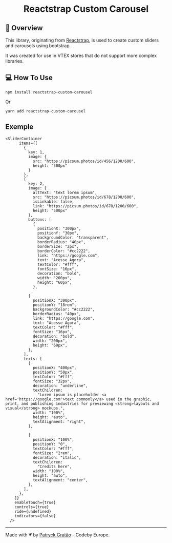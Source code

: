 <h1 align="center">
    Reactstrap Custom Carousel
</h1>

## :rocket: Overview

This library, originating from [Reactstrap](https://reactstrap.github.io/?path=/story/home-installation--page), is used to create custom sliders and carousels using bootstrap.

It was created for use in VTEX stores that do not support more complex libraries.

## :computer: How To Use

```npm install reactstrap-custom-carousel```

Or

```yarn add reactstrap-custom-carousel```


## Exemple

    <SliderContainer
          items={[
            {
              key: 1,
              image: {
                src: "https://picsum.photos/id/456/1200/600",
                height: "500px"
              }
            },
            {
              key: 2,
              image: {
                altText: "text lorem ipsum",
                src: "https://picsum.photos/id/678/1200/600",
                isLinkable: false,
                link: "https://picsum.photos/id/678/1200/600",
                height: "500px"
              },
              buttons: [
                {
                  positionX: "300px",
                  positionY: "30px",
                  backgroundColor: "transparent",
                  borderRadius: "40px",
                  borderSize: "2px",
                  borderColor: "#cc2222",
                  link: "https://google.com",
                  text: "Acesse Agora",
                  textColor: "#fff",
                  fontSize: "16px",
                  decoration: "bold",
                  width: "200px",
                  height: "60px",
                },

              {
                positionX: "300px",
                positionY: "18rem",
                backgroundColor: "#cc2222",
                borderRadius: "40px",
                link: "https://google.com",
                text: "Acesse Agora",
                textColor: "#fff",
                fontSize: "16px",
                decoration: "bold",
                width: "200px",
                height: "60px",
              },
            ],
            texts: [
              {
                positionX: "400px",
                positionY: "50px",
                textColor: "#fff",
                fontSize: "32px",
                decoration: "underline",
                textChildren:
                  "Lorem ipsum is placeholder <a href='https://google.com'>text commonly</a> used in the graphic, print, and publishing industries for previewing <strong>layouts and visual</strong> mockups.",
                width: "100%",
                height: "auto",
                textAlignment: "right",
              },

              {
                positionX: "100%",
                positionY: "0",
                textColor: "#fff",
                fontSize: "2rem",
                decoration: "italic",
                textChildren:
                  "Credits here",
                width: "100%",
                height: "auto",
                textAlignment: "center",
              },
            ],
          },
        ]}
        enableTouch={true}
        controls={true}
        ride={undefined}
        indicators={false}
      />


---

Made with 💗 by [Patryck Gratão](https://www.linkedin.com/in/patryckgratao/) - Codeby Europe.
